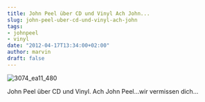 ```yaml
---
title: John Peel über CD und Vinyl Ach John...
slug: john-peel-uber-cd-und-vinyl-ach-john
tags:
- johnpeel
- vinyl
date: "2012-04-17T13:34:00+02:00"
author: marvin
draft: false
---
```

![3074_ea11_480](/images/3074_ea11_480.jpeg)

John Peel über CD und Vinyl. Ach John Peel...wir vermissen dich...